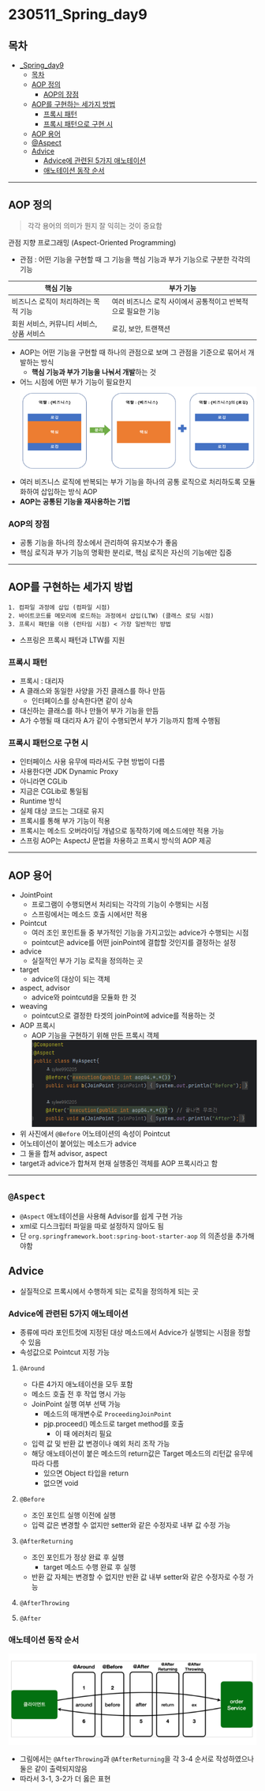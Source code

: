 # 230511_Spring_day9
## 목차
<!-- TOC -->

- [_Spring_day9](#_spring_day9)
    - [목차](#%EB%AA%A9%EC%B0%A8)
    - [AOP 정의](#aop-%EC%A0%95%EC%9D%98)
        - [AOP의 장점](#aop%EC%9D%98-%EC%9E%A5%EC%A0%90)
    - [AOP를 구현하는 세가지 방법](#aop%EB%A5%BC-%EA%B5%AC%ED%98%84%ED%95%98%EB%8A%94-%EC%84%B8%EA%B0%80%EC%A7%80-%EB%B0%A9%EB%B2%95)
        - [프록시 패턴](#%ED%94%84%EB%A1%9D%EC%8B%9C-%ED%8C%A8%ED%84%B4)
        - [프록시 패턴으로 구현 시](#%ED%94%84%EB%A1%9D%EC%8B%9C-%ED%8C%A8%ED%84%B4%EC%9C%BC%EB%A1%9C-%EA%B5%AC%ED%98%84-%EC%8B%9C)
    - [AOP 용어](#aop-%EC%9A%A9%EC%96%B4)
    - [@Aspect](#aspect)
    - [Advice](#advice)
        - [Advice에 관련된 5가지 애노테이션](#advice%EC%97%90-%EA%B4%80%EB%A0%A8%EB%90%9C-5%EA%B0%80%EC%A7%80-%EC%95%A0%EB%85%B8%ED%85%8C%EC%9D%B4%EC%85%98)
        - [애노테이션 동작 순서](#%EC%95%A0%EB%85%B8%ED%85%8C%EC%9D%B4%EC%85%98-%EB%8F%99%EC%9E%91-%EC%88%9C%EC%84%9C)

<!-- /TOC -->
---
## AOP 정의
> 각각 용어의 의미가 뭔지 잘 익히는 것이 중요함
> 
관점 지향 프로그래밍 (Aspect-Oriented Programming)
- 관점 : 어떤 기능을 구현할 때 그 기능을 핵심 기능과 부가 기능으로 구분한 각각의 기능

핵심 기능 | 부가 기능
-------- | --------- 
비즈니스 로직이 처리하려는 목적 기능 | 여러 비즈니스 로직 사이에서 공통적이고 반복적으로 필요한 기능
회원 서비스, 커뮤니티 서비스, 상품 서비스 | 로깅, 보안, 트랜잭션 
- AOP는 어떤 기능을 구현할 때 하나의 관점으로 보며 그 관점을 기준으로 묶어서 개발하는 방식
  - **핵심 기능과 부가 기능을 나눠서 개발**하는 것
- 어느 시점에 어떤 부가 기능이 필요한지
![](/TIL/image/2023-05-12-09-46-14.png)
- 여러 비즈니스 로직에 반복되는 부가 기능을 하나의 공통 로직으로 처리하도록 모듈화하여 삽입하는 방식 AOP
- **AOP는 공통된 기능을 재사용하는 기법**
### AOP의 장점
- 공통 기능을 하나의 장소에서 관리하여 유지보수가 좋음
- 핵심 로직과 부가 기능의 명확한 분리로, 핵심 로직은 자신의 기능에만 집중
---

## AOP를 구현하는 세가지 방법
```
1. 컴파일 과정에 삽입 (컴파일 시점)
2. 바이트코드를 메모리에 로드하는 과정에서 삽입(LTW) (클래스 로딩 시점)
3. 프록시 패턴을 이용 (런타임 시점) < 가장 일반적인 방법
```
- 스프링은 프록시 패턴과 LTW를 지원
### 프록시 패턴
- 프록시 : 대리자
- A 클래스와 동일한 사양을 가진 클래스를 하나 만듬
  - 인터페이스를 상속한다면 같이 상속
- 대신하는 클래스를 하나 만들어 부가 기능을 만듬
- A가 수행될 때 대리자 A가 같이 수행되면서 부가 기능까지 함께 수행됨
### 프록시 패턴으로 구현 시
- 인터페이스 사용 유무에 따라서도 구현 방법이 다름
- 사용한다면 JDK Dynamic Proxy
- 아니라면 CGLib
- 지금은 CGLib로 통일됨
- Runtime 방식
- 실제 대상 코드는 그대로 유지
- 프록시를 통해 부가 기능이 적용
- 프록시는 메소드 오버라이딩 개념으로 동작하기에 메소드에만 적용 가능
- 스프링 AOP는 AspectJ 문법을 차용하고 프록시 방식의 AOP 제공

---

## AOP 용어
- JointPoint 
  - 프로그램이 수행되면서 처리되는 각각의 기능이 수행되는 시점
  - 스프링에서는 메소드 호출 시에서만 적용
- Pointcut
  - 여러 조인 포인트들 중 부가적인 기능을 가지고있는 advice가 수행되는 시점
  - pointcut은 advice를 어떤 joinPoint에 결합할 것인지를 결정하는 설정
- advice
  - 실질적인 부가 기능 로직을 정의하는 곳
- target
  - advice의 대상이 되는 객체
- aspect, advisor
  - advice와 pointcutd을 모듈화 한 것
- weaving
  - pointcut으로 결정한 타겟의 joinPoint에 advice를 적용하는 것
- AOP 프록시
  - AOP 기능을 구현하기 위해 만든 프록시 객체
![](/TIL/image/2023-05-12-16-49-57.png)
- 위 사진에서 `@Before` 어노테이션의 속성이 Pointcut
- 어노테이션이 붙어있는 메소드가 advice
- 그 둘을 합쳐 advisor, aspect
- target과 advice가 합쳐져 현재 실행중인 객체를 AOP 프록시라고 함
---
## `@Aspect`
- `@Aspect` 애노테이션을 사용해 Advisor를 쉽게 구현 가능
- xml로 디스크립터 파일을 따로 설정하지 않아도 됨
- 단 `org.springframework.boot:spring-boot-starter-aop` 의 의존성을 추가해야함

## Advice
- 실질적으로 프록시에서 수행하게 되는 로직을 정의하게 되는 곳
### Advice에 관련된 5가지 애노테이션
- 종류에 따라 포인트컷에 지정된 대상 메소드에서 Advice가 실행되는 시점을 정할 수 있음
- 속성값으로 Pointcut 지정 가능
1. `@Around`
   - 다른 4가지 애노테이션을 모두 포함
   - 메소드 호출 전 후 작업 명시 가능
   - JoinPoint 실행 여부 선택 가능
     - 메소드의 매개변수로 `ProceedingJoinPoint`
     - pjp.proceed() 메소드로 target method를 호출
       - 이 때 에러처리 필요
   - 입력 값 및 반환 값 변경이나 예외 처리 조작 가능
   - 해당 애노테이션이 붙은 메소드의 return값은 Target 메소드의 리턴값 유무에 따라 다름
     - 있으면 Object 타입을 return
     - 없으면 void
   
2. `@Before`
   - 조인 포인트 실행 이전에 실행
   - 입력 값은 변경할 수 없지만 setter와 같은 수정자로 내부 값 수정 가능
3. `@AfterReturning`
   - 조인 포인트가 정상 완료 후 실행
     - target 메소드 수행 완료 후 실행
   - 반환 값 자체는 변경할 수 없지만 반환 값 내부 setter와 같은 수정자로 수정 가능
4. `@AfterThrowing`
5. `@After`
### 애노테이션 동작 순서
![](/TIL/image/2023-05-12-12-24-18.png)
- 그림에서는 `@AfterThrowing`과 `@AfterReturning`을 각 3-4 순서로 작성하였으나 둘은 같이 출력되지않음
- 따라서 3-1, 3-2가 더 옳은 표현

